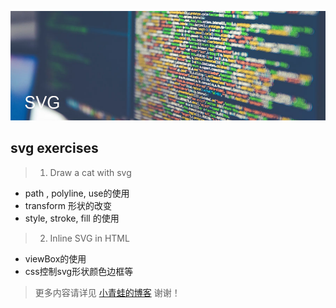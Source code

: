 ![svg](/images/shotscreens.jpg)

## svg exercises

> 1. Draw a cat with svg

* path , polyline, use的使用
* transform 形状的改变
* style, stroke, fill 的使用


> 2. Inline SVG in HTML

* viewBox的使用
* css控制svg形状颜色边框等



> 更多内容请详见 [小青蛙的博客](http://blog.sina.com.cn/riversfrog "小青蛙的博客") 谢谢！
